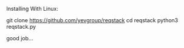 Installing With Linux:

git clone https://github.com/yevgroup/reqstack
cd reqstack
python3 reqstack.py

good job...
